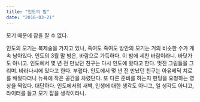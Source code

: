 ```yaml
---
title: "인도의 밤"
date: "2016-03-21"
---
```


모기 때문에 잠을 잘 수 없다.

인도의 모기는 복제술을 가지고 있나, 죽여도 죽여도 방안의 모기는 거의 비슷한 수가 계속 남아있다. 인도의 3월 말 밤은, 바람으로 가득하다. 이 밤에 세찬 바람이라니. 바닷가도 아니고. 인도에서 몇 년 전 만났던 친구는 다시 인도에 왔다고 한다. 멋진 그림들을 그리며. 바라나시에 있다고 한다. 부럽다. 인도에서 몇 년 전 만났던 친구는 아유베딕 치료를 배웠다더니 뉴욕에 작은 공간을 차렸단다. 또 다른 준비를 하는지 펀딩을 요청하는 영상을 찍었다. 대단하다. 인도에서의 새벽, 인생에 대한 생각도 아니고, 일 생각도 아니고, 라이터를 들고 모기 잡을 생각이라니.
